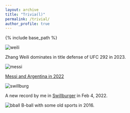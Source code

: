 ```yaml
---
layout: archive
title: "Trivia(l)"
permalink: /trivial/
author_profile: true
---
```


{% include base_path %}



![weili](https://github.com/SteveShelnanMa/SteveShelnanMa.github.io/assets/65184060/08d84ec3-8a3c-4257-9787-a93fdcee990a)

Zhang Weili dominates in title defense of UFC 292 in 2023.

![messi](https://github.com/SteveShelnanMa/SteveShelnanMa.github.io/assets/65184060/3e1b96be-b9ea-4a6d-940b-bfda0049fe59)

[Messi and Argentina in 2022](https://www.nytimes.com/2022/12/18/sports/soccer/messi-world-cup-win.html)

![swillburg](https://github.com/SteveShelnanMa/SteveShelnanMa.github.io/assets/65184060/26915b7a-6467-49b9-866e-f827f5d18320)

A new record by me in [Swillburger](http://www.theplayhouseroc.com) in Feb 4, 2022.

![bball](https://github.com/SteveShelnanMa/SteveShelnanMa.github.io/assets/65184060/2185d33c-3363-4b8e-b629-c9df485c8578)
B-ball with some old sports in 2016.
